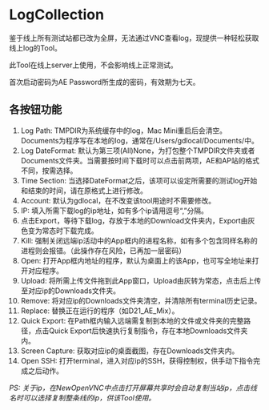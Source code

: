 # LogCollection

鉴于线上所有测试站都已改为全屏，无法通过VNC查看log，现提供一种轻松获取线上log的Tool。

此Tool在线上server上使用，不会影响线上正常测试。

首次启动密码为AE Password所生成的密码，有效期为七天。

## 各按钮功能
1. Log Path: TMPDIR为系统缓存中的log，Mac Mini重启后会清空。Documents为程序写在本地的log，通常在/Users/gdlocal/Documents/中。
2. Log DateFormat: 默认为第三项(All)None，为打包整个TMPDIR文件夹或者Documents文件夹。当需要按时间下载时可以点击前两项，AE和AP站的格式不同，按需选择。
3. Time Section: 当选择DateFormat之后，该项可以设定所需要的测试log开始和结束的时间，请在原格式上进行修改。
4. Account: 默认为gdlocal，在不改变该tool用途时不需要修改。
5. IP: 填入所需下载log的ip地址，如有多个ip请用逗号“,”分隔。
6. 点击Export，等待下载log，存放于本地的Download文件夹内，Export由灰色变为常态时下载完成。
7. Kill: 强制关闭远端ip活动中的App框内的进程名称，如有多个包含同样名称的进程则会报错。（此操作存在风险，已再加一层密码）
8. Open: 打开App框内地址的程序，默认为桌面上的该App，也可写全地址来打开对应程序。
9. Upload: 将所需上传文件拖到此App窗口，Upload由灰转为常态，点击后上传至对应ip的Downloads文件夹。
10. Remove: 将对应ip的Downloads文件夹清空，并清除所有terminal历史记录。
11. Replace: 替换正在运行的程序（如D21_AE_Mix）。
12. Quick Export: 在Path框内输入远端需复制到本地的文件或文件夹的完整路径，点击Quick Export后快速执行复制指令，存在本地Downloads文件夹内。
13. Screen Capture: 获取对应ip的桌面截图，存在Downloads文件夹内。
14. Open SSH: 打开terminal，进入对应ip的SSH，获得控制权，供手动下指令完成之后动作。

*PS: 关于ip，在NewOpenVNC中点击打开屏幕共享时会自动复制当站ip，点击线名时可以选择复制整条线的ip，供该Tool使用。*